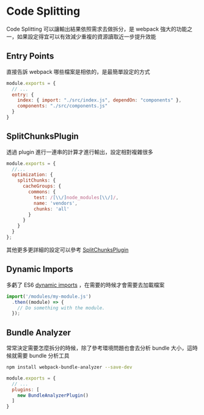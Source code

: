 # Code Splitting

Code Splitting 可以讓輸出結果依照需求去做拆分，是 webpack 強大的功能之一，如果設定得宜可以有效減少重複的資源讀取近一步提升效能

## Entry Points

直接告訴 webpack 哪些檔案是相依的，是最簡單設定的方式

```javascript
module.exports = {
  // ...
  entry: {
    index: { import: "./src/index.js", dependOn: "components" },
    components: "./src/components.js"
  }
}
```

## SplitChunksPlugin

透過 plugin 進行一連串的計算才進行輸出，設定相對複雜很多

```javascript
module.exports = {
  //...
  optimization: {
    splitChunks: {
      cacheGroups: {
        commons: {
          test: /[\\/]node_modules[\\/]/,
          name: 'vendors',
          chunks: 'all'
        }
      }
    }
  }
};
```

其他更多更詳細的設定可以參考 [SplitChunksPlugin](https://webpack.js.org/plugins/split-chunks-plugin/)

## Dynamic Imports

多虧了 ES6 [dynamic imports](https://developer.mozilla.org/en-US/docs/Web/JavaScript/Reference/Statements/import) ，在需要的時候才會需要去加載檔案

```javascript
import('/modules/my-module.js')
  .then((module) => {
    // Do something with the module.
  });
```

## Bundle Analyzer

常常決定需要怎麼拆分的時候，除了參考環境問題也會去分析 bundle 大小，這時候就需要 bundle 分析工具

```bash
npm install webpack-bundle-analyzer --save-dev
```


```javascript
module.exports = {
  // ...
  plugins: [
    new BundleAnalyzerPlugin()
  ]
}
```


